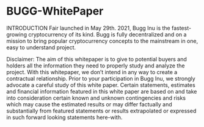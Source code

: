 # BUGG-WhitePaper

INTRODUCTION
Fair launched in May 29th. 2021, 
Bugg Inu is the fastest-growing 
cryptocurrency of its kind. Bugg is 
fully decentralized and on a mission 
to bring popular cryptocurrency 
concepts to the mainstream in one, 
easy to understand project.

Disclaimer:
The aim of this whitepaper is to give to potential buyers and holders all the 
information they need to properly study and analyze the project. 
With this whitepaper, we don’t intend in any way to create a contractual 
relationship. Prior to your participation in Bugg Inu, we strongly advocate a careful 
study of this white paper. Certain statements, estimates and financial information 
featured in this white paper are based on and take into consideration certain 
known and unknown contingencies and risks which may cause the estimated 
results or may differ factually and substantially from featured statements or 
results extrapolated or expressed in such forward looking statements here-with.
